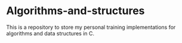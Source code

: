 # Algorithms-and-structures

This is a repository to store my personal training implementations for algorithms and data structures in C.
